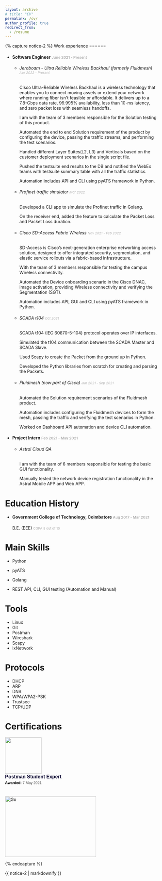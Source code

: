 ```yaml
---
layout: archive
# title: "CV"
permalink: /cv/
author_profile: true
redirect_from:
  - /resume
---
```

<div class="full">
{% capture notice-2 %}
Work experience
======

* #### Software Engineer <span style="color:#b5b5b5;font-size: 12px">June 2021 - Present</span>
  * ###### _Jeroboam - Ultra Reliable Wireless Backhaul (formerly Fluidmesh)_ <span style="color:#b5b5b5;font-size: 11px">Apr 2022 - Present</span>

    Cisco Ultra-Reliable Wireless Backhaul is a wireless technology that enables you to connect moving assets or extend your network where running fiber isn't feasible or affordable. It delivers up to a 7.8-Gbps data rate, 99.995% availability, less than 10-ms latency, and zero packet loss with seamless handoffs.
    
    I am with the team of 3 members responsible for the Solution testing of this product.

    Automated the end to end Solution requirement of the product by configuring the device, passing the traffic streams, and performing the test scenarios.

    Handled different Layer Suites(L2, L3) and Verticals based on the customer deployment scenarios in the single script file.

    Pushed the testsuite end results to the DB and notified the WebEx teams with testsuite summary table with all the traffic statistics.

    Automation includes API and CLI using pyATS framework in Python.

  * ###### _Profinet traffic simulator_  <span style="color:#b5b5b5;font-size: 11px">Mar 2022</span>

    Developed a CLI app to simulate the Profinet traffic in Golang.

    On the receiver end, added the feature to calculate the Packet Loss and Packet Loss duration. 

  * ###### _Cisco SD-Access Fabric Wireless_  <span style="color:#b5b5b5;font-size: 11px">Nov 2021 - Feb 2022</span>

    SD-Access is Cisco’s next-generation enterprise networking access solution, designed to offer integrated security, segmentation, and
elastic service rollouts via a fabric-based infrastructure.

    With the team of 3 members responsible for testing the campus Wireless connectivity.

    Automated the Device onboarding scenario in the Cisco DNAC, image activation, providing Wireless connectivity and verifying the Segmentation (SGT).

    Automation includes API, GUI and CLI using pyATS framework in Python.
  
  * ###### _SCADA t104_ <span style="color:#b5b5b5;font-size: 11px">Oct 2021</span>

    SCADA t104 (IEC 60870-5-104) protocol operates over IP interfaces.

    Simulated the t104 communication between the SCADA Master and SCADA Slave.

    Used Scapy to create the Packet from the ground up in Python.

    Developed the Python libraries from scratch for creating and parsing the Packets.

  * ###### _Fluidmesh_ (now part of Cisco) <span style="color:#b5b5b5;font-size: 11px">Jun 2021 - Sep 2021</span>

    Automated the Solution requirement scenarios of the Fluidmesh product.

    Automation includes configuring the Fluidmesh devices to form the mesh, passing the traffic and verifying the test scenarios in Python. 

    Worked on Dashboard API automation and device CLI automation.

* #### Project Intern <span style="color:#b5b5b5;font-size: 12px">Feb 2021 - May 2021</span>
  * ###### _Astral Cloud QA_

    I am with the team of 6 members responsible for testing the basic GUI functionality.

    Manually tested the network device registration functionality in the Astral Mobile APP and Web APP.


Education History
======

* #### Government College of Technology, Coimbatore <span style="color:#b5b5b5;font-size: 12px">Aug 2017 - Mar 2021</span>

  B.E. (EEE) <span style="color:#b5b5b5;font-size: 11px">CGPA 8 out of 10</span>

    


Main Skills
======
* Python

* pyATS

* Golang

* REST API, CLI, GUI testing (Automation and Manual)

Tools
======

* Linux
* Git
* Postman
* Wireshark
* Scapy
* IxNetwork

Protocols
======

* DHCP
* ARP
* DNS
* WPA/WPA2-PSK
* Trustsec
* TCP/UDP


Certifications
======

<div class="badgr-badge" style="font-family: Helvetica, Roboto, &quot;Segoe UI&quot;, Calibri, sans-serif;"><a href="https://api.badgr.io/public/assertions/0vHyxfNvSN6rCaYQh9yZZg?identity__email=logsak.12.34%40gmail.com"><img width="120px" height="120px" src="https://api.badgr.io/public/assertions/0vHyxfNvSN6rCaYQh9yZZg/image"></a><p class="badgr-badge-name" style="hyphens: auto; overflow-wrap: break-word; word-wrap: break-word; margin: 0; font-size: 16px; font-weight: 600; font-style: normal; font-stretch: normal; line-height: 1.25; letter-spacing: normal; text-align: left; color: #05012c;">Postman Student Expert</p><p class="badgr-badge-date" style="margin: 0; font-size: 12px; font-style: normal; font-stretch: normal; line-height: 1.67; letter-spacing: normal; text-align: left; color: #555555;"><strong style="font-size: 12px; font-weight: bold; font-style: normal; font-stretch: normal; line-height: 1.67; letter-spacing: normal; text-align: left; color: #000;">Awarded: </strong>7 May 2021</p></div><script async="async" src="https://badgr.com/assets/widgets.bundle.js"></script>
<br>
<div data-iframe-width="150" data-iframe-height="270" data-share-badge-id="70f5f27c-d91d-4dc1-8ec7-134f8ae2403d" data-share-badge-host="https://www.credly.com"></div><script type="text/javascript" async src="//cdn.credly.com/assets/utilities/embed.js"></script>

<div data-iframe-width="150" data-iframe-height="270" data-share-badge-id="0d9d1fe9-b81f-422e-bcb7-a7cde8a14739" data-share-badge-host="https://www.credly.com"></div><script type="text/javascript" async src="//cdn.credly.com/assets/utilities/embed.js"></script>
<br>
<a href="https://coursera.org/share/6f742dcbbedf8f165d0ecfdde8ef0a3d">
<img src="https://user-images.githubusercontent.com/69865283/194739355-474e5a54-706b-4d1e-a156-78cb55f43945.png" alt="Go" width="300" height="200">
</a>

{% endcapture %}

<div class="notice">{{ notice-2 | markdownify }}</div>

</div>